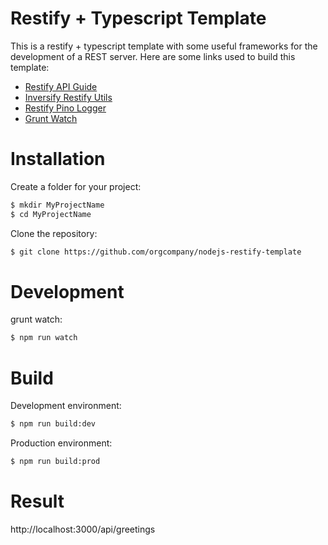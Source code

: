 # Restify + Typescript Template

This is a restify + typescript template with some useful frameworks for the development of a REST server. Here are some links used to build this template:

  - [Restify API Guide][rst1]
  - [Inversify Restify Utils][rst2]
  - [Restify Pino Logger][rst3]
  - [Grunt Watch][rst4]
 
[rst1]: <http://restify.com>
[rst2]:<https://github.com/inversify/inversify-restify-utils>
[rst3]:<https://github.com/pinojs/restify-pino-logger>
[rst4]:<https://github.com/gruntjs/grunt-contrib-watch>

# Installation

Create a folder for your project:

```sh
$ mkdir MyProjectName
$ cd MyProjectName
```
Clone the repository:
```sh
$ git clone https://github.com/orgcompany/nodejs-restify-template
```

# Development

grunt watch:
```sh
$ npm run watch
```

# Build

Development environment:
```sh
$ npm run build:dev
```

Production environment:
```sh
$ npm run build:prod
```
# Result

http://localhost:3000/api/greetings